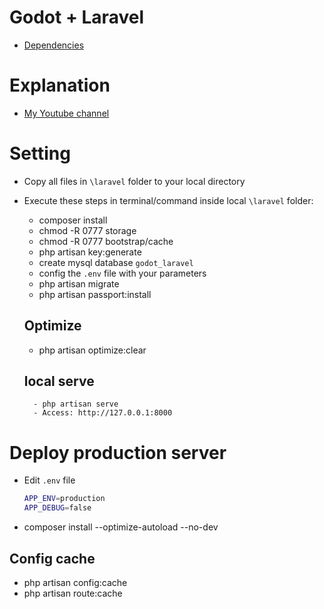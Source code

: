 # Godot + Laravel

- [Dependencies](DEPENDENCIES.md)

# Explanation
- [My Youtube channel](https://youtube.com.br/thiagobruno)

# Setting
- Copy all files in ```\laravel``` folder to your local directory
- Execute these steps in terminal/command inside local ```\laravel``` folder:
    - composer install
    - chmod -R 0777 storage
    - chmod -R 0777 bootstrap/cache
    - php artisan key:generate
    - create mysql database ```godot_laravel```
    - config the ```.env``` file with your parameters
    - php artisan migrate
    - php artisan passport:install

    ## Optimize
    - php artisan optimize:clear

    ## local serve
        - php artisan serve
        - Access: http://127.0.0.1:8000

# Deploy production server
- Edit ```.env``` file
    ```bash
    APP_ENV=production
    APP_DEBUG=false
    ```
- composer install --optimize-autoload --no-dev

## Config cache
- php artisan config:cache
- php artisan route:cache
